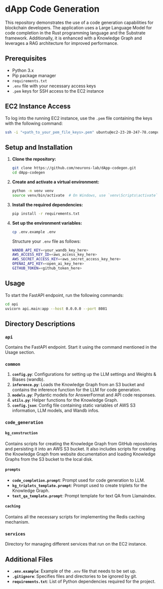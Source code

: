 # dApp Code Generation

This repository demonstrates the use of a code generation capabilities for blockchain developers. The application uses a Large Language Model for code completion in the Rust programming language and the Substrate framework. Additionally, it is enhanced with a Knowledge Graph and leverages a RAG architecture for improved performance.

## Prerequisites

- Python 3.x
- Pip package manager
- `requirements.txt`
- `.env` file with your necessary access keys
- `.pem` keys for SSH access to the EC2 instance

## EC2 Instance Access

To log into the running EC2 instance, use the `.pem` file containing the keys with the following command:

```bash
ssh -i "<path_to_your_pem_file_keys>.pem" ubuntu@ec2-23-20-247-78.compute-1.amazonaws.com
```

## Setup and Installation

1. **Clone the repository:**
   ```bash
   git clone https://github.com/neurons-lab/dApp-codegen.git
   cd dApp-codegen
   ```
2. **Create and activate a virtual environment:**
   ```bash
   python -m venv venv
   source venv/bin/activate  # On Windows, use `venv\Scripts\activate`
   ```
3. **Install the required dependencies:**
   ```bash
   pip install -r requirements.txt
   ```
4. **Set up the environment variables:**
   ```bash
   cp .env.example .env
   ```
   Structure your `.env` file as follows:
   ```bash
   WANDB_API_KEY=<your_wandb_key_here>
   AWS_ACCESS_KEY_ID=<aws_access_key_here>
   AWS_SECRET_ACCESS_KEY=<aws_secret_access_key_here>
   OPENAI_API_KEY=<open_ai_key_here>
   GITHUB_TOKEN=<github_token_here>
   ```

## Usage

To start the FastAPI endpoint, run the following commands:

```bash
cd api
uvicorn api.main:app --host 0.0.0.0 --port 8081
```

## Directory Descriptions

### `api`

Contains the FastAPI endpoint. Start it using the command mentioned in the Usage section.

### `common`

1. **`config.py`**: Configurations for setting up the LLM settings and Weights & Biases (wandb).
2. **`inference.py`**: Loads the Knowledge Graph from an S3 bucket and contains the inference function for the LLM for code generation.
3. **`models.py`**: Pydantic models for AnswerFormat and API code responses.
4. **`utils.py`**: Helper functions for the Knowledge Graph.
5. **`config.json`**: Config file containing static variables of AWS S3 information, LLM models, and Wandb infos.

### `code_generation`

#### `kg_construction`

Contains scripts for creating the Knowledge Graph from GitHub repositories and persisting it into an AWS S3 bucket. It also includes scripts for creating the Knowledge Graph from website documentation and loading Knowledge Graphs from the S3 bucket to the local disk.

#### `prompts`

- **`code_completion.prompt`**: Prompt used for code generation to LLM.
- **`kg_triplets_template.prompt`**: Prompt used to create triplets for the Knowledge Graph.
- **`text_qa_template.prompt`**: Prompt template for text QA from Llamaindex.

#### `caching`

Contains all the necessary scripts for implementing the Redis caching mechanism.

### `services`

Directory for managing different services that run on the EC2 instance.

## Additional Files

- **`.env.example`**: Example of the `.env` file that needs to be set up.
- **`.gitignore`**: Specifies files and directories to be ignored by git.
- **`requirements.txt`**: List of Python dependencies required for the project.
